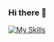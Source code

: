 ### Hi there 👋

[![My Skills](https://skillicons.dev/icons?i=python,aws,kubernetes,docker)](https://skillicons.dev)
